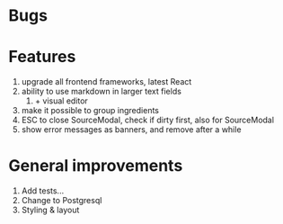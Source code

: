 # Bugs



# Features

1. upgrade all frontend frameworks, latest React
2. ability to use markdown in larger text fields
   1. \+ visual editor
3. make it possible to group ingredients
4. ESC to close SourceModal, check if dirty first, also for SourceModal
5. show error messages as banners, and remove after a while

# General improvements

1. Add tests...
2. Change to Postgresql
3. Styling & layout
